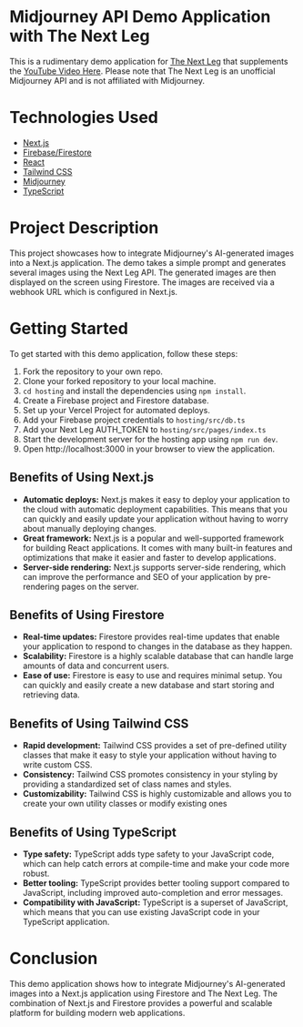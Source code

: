 # Midjourney API Demo Application with The Next Leg

This is a rudimentary demo application for [The Next Leg](https://thenextleg.io) that supplements the [YouTube Video Here](https://youtu.be/dMv6sLIuMOM). Please note that The Next Leg is an unofficial Midjourney API and is not affiliated with Midjourney.

# Technologies Used

- [Next.js](https://nextjs.org/)
- [Firebase/Firestore](https://firebase.google.com/)
- [React](https://reactjs.org/)
- [Tailwind CSS](https://tailwindcss.com/)
- [Midjourney](https://midjourney.com/)
- [TypeScript](https://www.typescriptlang.org/)

# Project Description

This project showcases how to integrate Midjourney's AI-generated images into a Next.js application. The demo takes a simple prompt and generates several images using the Next Leg API. The generated images are then displayed on the screen using Firestore. The images are received via a webhook URL which is configured in Next.js.

# Getting Started

To get started with this demo application, follow these steps:

1. Fork the repository to your own repo.
2. Clone your forked repository to your local machine.
3. `cd hosting` and install the dependencies using `npm install`.
4. Create a Firebase project and Firestore database.
5. Set up your Vercel Project for automated deploys.
6. Add your Firebase project credentials to `hosting/src/db.ts`
7. Add your Next Leg AUTH_TOKEN to `hosting/src/pages/index.ts`
8. Start the development server for the hosting app using `npm run dev`.
9. Open http://localhost:3000 in your browser to view the application.

## Benefits of Using Next.js

- **Automatic deploys:** Next.js makes it easy to deploy your application to the cloud with automatic deployment capabilities. This means that you can quickly and easily update your application without having to worry about manually deploying changes.
- **Great framework:** Next.js is a popular and well-supported framework for building React applications. It comes with many built-in features and optimizations that make it easier and faster to develop applications.
- **Server-side rendering:** Next.js supports server-side rendering, which can improve the performance and SEO of your application by pre-rendering pages on the server.

## Benefits of Using Firestore

- **Real-time updates:** Firestore provides real-time updates that enable your application to respond to changes in the database as they happen.
- **Scalability:** Firestore is a highly scalable database that can handle large amounts of data and concurrent users.
- **Ease of use:** Firestore is easy to use and requires minimal setup. You can quickly and easily create a new database and start storing and retrieving data.

## Benefits of Using Tailwind CSS

- **Rapid development:** Tailwind CSS provides a set of pre-defined utility classes that make it easy to style your application without having to write custom CSS.
- **Consistency:** Tailwind CSS promotes consistency in your styling by providing a standardized set of class names and styles.
- **Customizability:** Tailwind CSS is highly customizable and allows you to create your own utility classes or modify existing ones

## Benefits of Using TypeScript

- **Type safety:** TypeScript adds type safety to your JavaScript code, which can help catch errors at compile-time and make your code more robust.
- **Better tooling:** TypeScript provides better tooling support compared to JavaScript, including improved auto-completion and error messages.
- **Compatibility with JavaScript:** TypeScript is a superset of JavaScript, which means that you can use existing JavaScript code in your TypeScript application.

# Conclusion

This demo application shows how to integrate Midjourney's AI-generated images into a Next.js application using Firestore and The Next Leg. The combination of Next.js and Firestore provides a powerful and scalable platform for building modern web applications.
